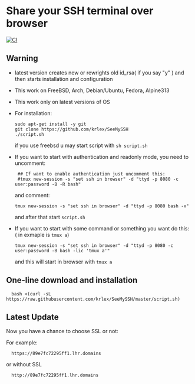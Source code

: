 # Share your SSH terminal over browser

[![CI](https://github.com/krlex/browser-ssh/actions/workflows/blank.yml/badge.svg)](https://github.com/krlex/browser-ssh/actions/workflows/blank.yml)

## Warning

- latest version creates new or rewrights old id_rsa( if you say "y" ) and then starts installation and configuration

- This work on FreeBSD, Arch, Debian/Ubuntu, Fedora, Alpine313

- This work only on latest versions of OS

- For installation:

  ```
  sudo apt-get install -y git
  git clone https://github.com/krlex/SeeMySSH
  ./script.sh
  ```
  if you use freebsd u may start script with `sh script.sh`

- If you want to start with authentication and readonly mode, you need to uncomment:
  ```
   ## If want to enable authentication just uncomment this:
   #tmux new-session -s "set ssh in browser" -d "ttyd -p 8080 -c user:password -B -R bash"
  ```
  and comment:
  ```
  tmux new-session -s "set ssh in browser" -d "ttyd -p 8080 bash -x"
  ```
  and after that start `script.sh`

- If you want to start with some command or something you want do this: ( in exmaple is `tmux a`)

  ```
  tmux new-session -s "set ssh in browser" -d "ttyd -p 8080 -c user:password -B bash -lic 'tmux a'"
  ```
  and this will start in browser with `tmux a`

## One-line download and installation 

      bash <(curl -sL https://raw.githubusercontent.com/krlex/SeeMySSH/master/script.sh)

## Latest Update 

Now you have a chance to choose SSL or not:

For example:

      https://89e7fc72295ff1.lhr.domains

or without SSL 

      http://89e7fc72295ff1.lhr.domains

